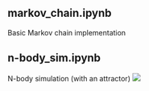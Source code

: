 ## markov_chain.ipynb
Basic Markov chain implementation

## n-body_sim.ipynb
N-body simulation (with an attractor)
![](n-body_sim.gif)
